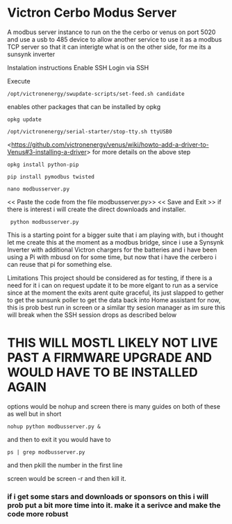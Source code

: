 # Victron Cerbo Modus Server
A modbus server instance to run on the the cerbo or venus on port 5020 and use a usb to 485 device to allow another service to use it as a modbus TCP server so that it can interigte what is on the other side, for me its a sunsynk inverter


Instalation instructions
Enable SSH
Login via SSH

Execute 
```
/opt/victronenergy/swupdate-scripts/set-feed.sh candidate 
```
enables other packages that can be installed by opkg
```
opkg update
```
```
/opt/victronenergy/serial-starter/stop-tty.sh ttyUSB0 
```
<<https://github.com/victronenergy/venus/wiki/howto-add-a-driver-to-Venus#3-installing-a-driver>>
for more details on the above step
```
opkg install python-pip
```
```
pip install pymodbus twisted 
```
```
nano modbusserver.py
```
<< Paste the code from the file modbusserver.py>>
 << Save and Exit >>
if there is interest i will create the direct downloads and installer.
```
 python modbusserver.py
```

This is a starting point for a bigger suite that i am playing with, but i thought let me create this at the moment as a modbus bridge, since i use a Synsynk Inverter with additional Victron chargers for the batteries and i have been using a Pi with mbusd on for some time, but now that i have the cerbero i can reuse that pi for something else.

Limitations
This project should be considered as for testing, if there is a need for it i can on request update it to be more elgant to run as a service since at the moment the exits arent quite graceful, its just slapped to gether to get the sunsunk poller to get the data back into Home assistant for now, this is prob best run in screen or a similar tty sesion manager as im sure this will break when the SSH session drops as described below
# THIS WILL MOSTL LIKELY NOT LIVE PAST A FIRMWARE UPGRADE AND WOULD HAVE TO BE INSTALLED AGAIN

options would be nohup and screen
there is many guides on both of these as well
but in short 
```
nohup python modbusserver.py &
```
and then to exit it you would have to 
```
ps | grep modbusserver.py
```
and then pkill the number in the first line

screen would be screen -r and then kill it.

### if i get some stars and downloads or sponsors on this i will prob put a bit more time into it. make it a serivce and make the code more robust
